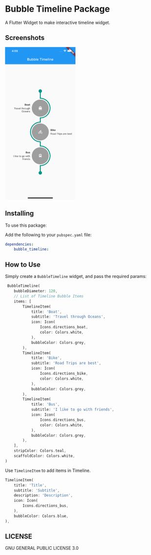 # Bubble Timeline Package

A Flutter Widget to make interactive timeline widget.

## Screenshots

<img src="screenshot.png" height="500px">

## Installing

To use this package:

Add the following to your `pubspec.yaml` file:

```yaml
dependencies:
    bubble_timeline:
```

## How to Use

Simply create a `BubbleTimeline` widget, and pass the required params:

```dart
 BubbleTimeline(
    bubbleDiameter: 120,
    // List of Timeline Bubble Items
    items: [
        TimelineItem(
            title: 'Boat',
            subtitle: 'Travel through Oceans',
            icon: Icon(
                Icons.directions_boat,
                color: Colors.white,
            ),
            bubbleColor: Colors.grey,
        ),
        TimelineItem(
            title: 'Bike',
            subtitle: 'Road Trips are best',
            icon: Icon(
                Icons.directions_bike,
                color: Colors.white,
            ),
            bubbleColor: Colors.grey,
        ),
        TimelineItem(
            title: 'Bus',
            subtitle: 'I like to go with friends',
            icon: Icon(
                Icons.directions_bus,
                color: Colors.white,
            ),
            bubbleColor: Colors.grey,
        ),
    ],
    stripColor: Colors.teal,
    scaffoldColor: Colors.white,
)        
```


Use `TimelineItem` to add items in Timeline.

```dart
TimelineItem(
    title: 'Title',
    subtitle: 'Subtitle',
    description: 'Description',
    icon: Icon(
        Icons.directions_bus,
    ),
    bubbleColor: Colors.blue,
),
```


## LICENSE

GNU GENERAL PUBLIC LICENSE 3.0



